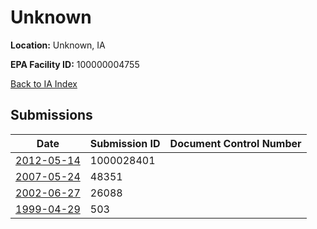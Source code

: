 # Unknown

**Location:** Unknown, IA

**EPA Facility ID:** 100000004755

[Back to IA Index](../../index.md)

## Submissions

| Date | Submission ID | Document Control Number |
|------|--------------|-------------------------|
| [2012-05-14](submissions/1000028401.md) | 1000028401 |  |
| [2007-05-24](submissions/48351.md) | 48351 |  |
| [2002-06-27](submissions/26088.md) | 26088 |  |
| [1999-04-29](submissions/503.md) | 503 |  |
